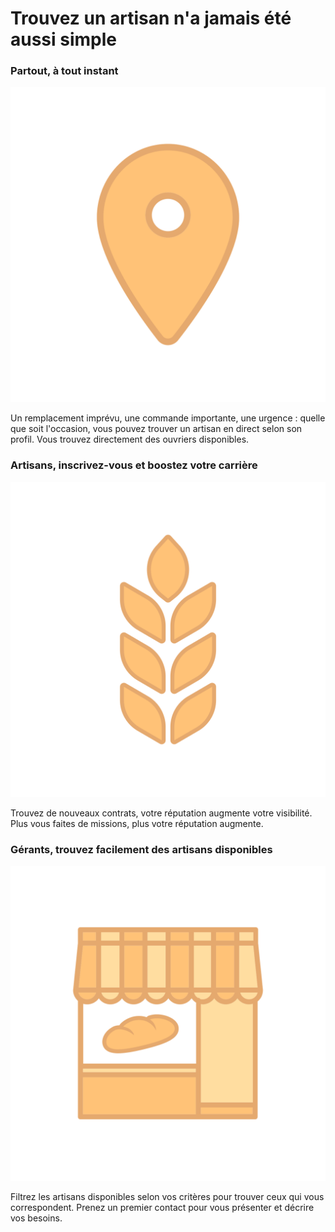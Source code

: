 # Trouvez un artisan n'a jamais été aussi simple

### Partout, à tout instant

![Image of location](./img/localise_icon.svg)

Un remplacement imprévu, une commande importante, une urgence : quelle que soit l'occasion, vous pouvez trouver un artisan en direct selon son profil. Vous trouvez directement des ouvriers disponibles.

### Artisans, inscrivez-vous et boostez votre carrière

![Image of wheat](./img/wheat_icon.svg)

Trouvez de nouveaux contrats, votre réputation augmente votre visibilité.
Plus vous faites de missions, plus votre réputation augmente.

### Gérants, trouvez facilement des artisans disponibles

![Image of shop](./img/shop_icon.svg)

Filtrez les artisans disponibles selon vos critères pour trouver ceux qui vous correspondent. Prenez un premier contact pour vous présenter et décrire vos besoins.  
